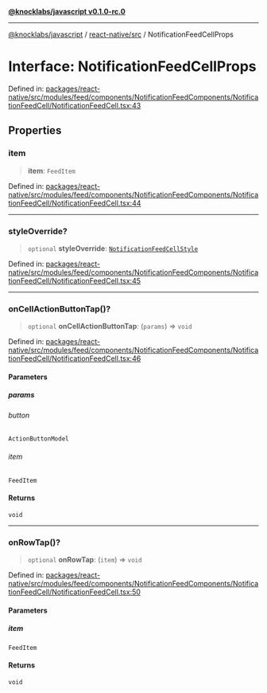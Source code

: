 [**@knocklabs/javascript v0.1.0-rc.0**](../../../README.md)

***

[@knocklabs/javascript](../../../modules.md) / [react-native/src](../README.md) / NotificationFeedCellProps

# Interface: NotificationFeedCellProps

Defined in: [packages/react-native/src/modules/feed/components/NotificationFeedComponents/NotificationFeedCell/NotificationFeedCell.tsx:43](https://github.com/knocklabs/javascript/blob/main/packages/react-native/src/modules/feed/components/NotificationFeedComponents/NotificationFeedCell/NotificationFeedCell.tsx#L43)

## Properties

### item

> **item**: `FeedItem`

Defined in: [packages/react-native/src/modules/feed/components/NotificationFeedComponents/NotificationFeedCell/NotificationFeedCell.tsx:44](https://github.com/knocklabs/javascript/blob/main/packages/react-native/src/modules/feed/components/NotificationFeedComponents/NotificationFeedCell/NotificationFeedCell.tsx#L44)

***

### styleOverride?

> `optional` **styleOverride**: [`NotificationFeedCellStyle`](NotificationFeedCellStyle.md)

Defined in: [packages/react-native/src/modules/feed/components/NotificationFeedComponents/NotificationFeedCell/NotificationFeedCell.tsx:45](https://github.com/knocklabs/javascript/blob/main/packages/react-native/src/modules/feed/components/NotificationFeedComponents/NotificationFeedCell/NotificationFeedCell.tsx#L45)

***

### onCellActionButtonTap()?

> `optional` **onCellActionButtonTap**: (`params`) => `void`

Defined in: [packages/react-native/src/modules/feed/components/NotificationFeedComponents/NotificationFeedCell/NotificationFeedCell.tsx:46](https://github.com/knocklabs/javascript/blob/main/packages/react-native/src/modules/feed/components/NotificationFeedComponents/NotificationFeedCell/NotificationFeedCell.tsx#L46)

#### Parameters

##### params

###### button

`ActionButtonModel`

###### item

`FeedItem`

#### Returns

`void`

***

### onRowTap()?

> `optional` **onRowTap**: (`item`) => `void`

Defined in: [packages/react-native/src/modules/feed/components/NotificationFeedComponents/NotificationFeedCell/NotificationFeedCell.tsx:50](https://github.com/knocklabs/javascript/blob/main/packages/react-native/src/modules/feed/components/NotificationFeedComponents/NotificationFeedCell/NotificationFeedCell.tsx#L50)

#### Parameters

##### item

`FeedItem`

#### Returns

`void`
